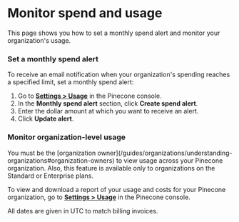 # Monitor spend and usage

This page shows you how to set a monthly spend alert and monitor your organization's usage.

### Set a monthly spend alert

To receive an email notification when your organization's spending reaches a specified limit, set a monthly spend alert:

1. Go to [**Settings > Usage**](https://app.pinecone.io/organizations/-/settings/usage) in the Pinecone console.
2. In the **Monthly spend alert** section, click **Create spend alert**.
3. Enter the dollar amount at which you want to receive an alert.
4. Click **Update alert**.

### Monitor organization-level usage

<Note>
  You must be the [organization owner](/guides/organizations/understanding-organizations#organization-owners) to view usage across your Pinecone organization. Also, this feature is available only to organizations on the Standard or Enterprise plans.
</Note>

To view and download a report of your usage and costs for your Pinecone organization, go to [**Settings > Usage**](https://app.pinecone.io/organizations/-/settings/usage) in the Pinecone console.

All dates are given in UTC to match billing invoices.
